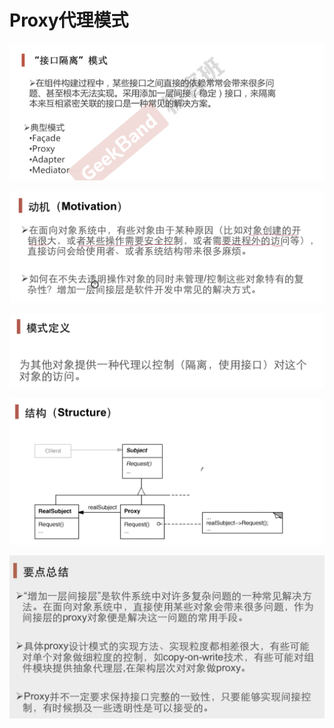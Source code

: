 # Proxy代理模式

![](image/image.png)

![](image/image_1.png)

![](image/image_2.png)

![](image/image_3.png)

![](image/image_4.png)

